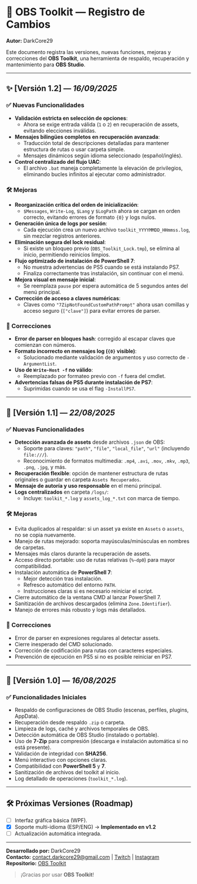 # 📜 OBS Toolkit — Registro de Cambios  
**Autor:** DarkCore29  

Este documento registra las versiones, nuevas funciones, mejoras y correcciones del **OBS Toolkit**, una herramienta de respaldo, recuperación y mantenimiento para **OBS Studio**.

---

## ✨ [Versión 1.2] — *16/09/2025*

### ✅ Nuevas Funcionalidades
- **Validación estricta en selección de opciones**:
  - Ahora se exige entrada válida (`1` o `2`) en recuperación de assets, evitando elecciones inválidas.
- **Mensajes bilingües completos en recuperación avanzada**:
  - Traducción total de descripciones detalladas para mantener estructura de rutas o usar carpeta simple.
  - Mensajes dinámicos según idioma seleccionado (español/inglés).
- **Control centralizado del flujo UAC**:
  - El archivo `.bat` maneja completamente la elevación de privilegios, eliminando bucles infinitos al ejecutar como administrador.

### 🛠️ Mejoras
- **Reorganización crítica del orden de inicialización**:
  - `$Messages`, `Write-Log`, `$Lang` y `$LogPath` ahora se cargan en orden correcto, evitando errores de formato `{0}` y logs nulos.
- **Generación única de logs por sesión**:
  - Cada ejecución crea un nuevo archivo `toolkit_YYYYMMDD_HHmmss.log`, sin mezclar registros anteriores.
- **Eliminación segura del lock residual**:
  - Si existe un bloqueo previo (`OBS_Toolkit_Lock.tmp`), se elimina al inicio, permitiendo reinicios limpios.
- **Flujo optimizado de instalación de PowerShell 7**:
  - No muestra advertencias de PS5 cuando se está instalando PS7.
  - Finaliza correctamente tras instalación, sin continuar con el menú.
- **Mejora visual en mensaje inicial**:
  - Se reemplaza `pause` por espera automática de 5 segundos antes del menú principal.
- **Corrección de acceso a claves numéricas**:
  - Claves como `"7ZipNotFoundCustomPathPrompt"` ahora usan comillas y acceso seguro (`["clave"]`) para evitar errores de parser.

### 🐛 Correcciones
- **Error de parser en bloques hash**: corregido al escapar claves que comienzan con números.
- **Formato incorrecto en mensajes log (`{0}` visible)**:
  - Solucionado mediante validación de argumentos y uso correcto de `-ArgumentList`.
- **Uso de `Write-Host -f` no válido**:
  - Reemplazado por formateo previo con `-f` fuera del cmdlet.
- **Advertencias falsas de PS5 durante instalación de PS7**:
  - Suprimidas cuando se usa el flag `-InstallPS7`.

---

## 🚀 [Versión 1.1] — *22/08/2025*

### ✅ Nuevas Funcionalidades
- **Detección avanzada de assets** desde archivos `.json` de OBS:
  - Soporte para claves: `"path"`, `"file"`, `"local_file"`, `"url"` (incluyendo `file:///`).
  - Reconocimiento de formatos multimedia: `.mp4`, `.avi`, `.mov`, `.mkv`, `.mp3`, `.png`, `.jpg`, y más.
- **Recuperación flexible**: opción de mantener estructura de rutas originales o guardar en carpeta `Assets Recuperados`.
- **Mensaje de autoría y uso responsable** en el menú principal.
- **Logs centralizados** en carpeta `/logs/`:
  - Incluye: `toolkit_*.log` y `assets_log_*.txt` con marca de tiempo.

### 🛠️ Mejoras
- Evita duplicados al respaldar: si un asset ya existe en `Assets` o `assets`, no se copia nuevamente.
- Manejo de rutas mejorado: soporta mayúsculas/minúsculas en nombres de carpetas.
- Mensajes más claros durante la recuperación de assets.
- Acceso directo portable: uso de rutas relativas (`%~dp0`) para mayor compatibilidad.
- Instalación automática de **PowerShell 7**:
  - Mejor detección tras instalación.
  - Refresco automático del entorno `PATH`.
  - Instrucciones claras si es necesario reiniciar el script.
- Cierre automático de la ventana CMD al lanzar PowerShell 7.
- Sanitización de archivos descargados (elimina `Zone.Identifier`).
- Manejo de errores más robusto y logs más detallados.

### 🐛 Correcciones
- Error de parser en expresiones regulares al detectar assets.
- Cierre inesperado del CMD solucionado.
- Corrección de codificación para rutas con caracteres especiales.
- Prevención de ejecución en PS5 si no es posible reiniciar en PS7.

---

## 🏁 [Versión 1.0] — *16/08/2025*

### ✅ Funcionalidades Iniciales
- Respaldo de configuraciones de OBS Studio (escenas, perfiles, plugins, AppData).
- Recuperación desde respaldo `.zip` o carpeta.
- Limpieza de logs, caché y archivos temporales de OBS.
- Detección automática de OBS Studio (instalado o portable).
- Uso de **7-Zip** para compresión (descarga e instalación automática si no está presente).
- Validación de integridad con **SHA256**.
- Menú interactivo con opciones claras.
- Compatibilidad con **PowerShell 5** y **7**.
- Sanitización de archivos del toolkit al inicio.
- Log detallado de operaciones (`toolkit_*.log`).

---

## 🛠️ Próximas Versiones (Roadmap)
- [ ] Interfaz gráfica básica (WPF).
- [x] Soporte multi-idioma (ESP/ENG) → **Implementado en v1.2**
- [ ] Actualización automática integrada.

---

**Desarrollado por:** DarkCore29  
**Contacto:** contact.darkcore29@gmail.com | [Twitch](https://www.twitch.tv/darkc0re29) | [Instagram](https://www.instagram.com/darkcore29_)  
**Repositorio:** [OBS Toolkit](https://github.com/DarkCore29/OBS_Toolkit_by_DarkCore29)  

> ¡Gracias por usar **OBS Toolkit**!
